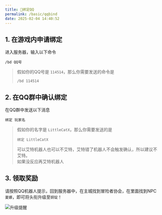 ```yaml
---
title: 🔖绑定QQ
permalink: /basic/qqbind
date: 2025-02-04 14:40:52
---
```


## 1. 在游戏内申请绑定

进入服务器，输入以下命令
```
/bd QQ号
```

> 假如你的QQ号是 `114514`，那么你需要发送的命令是
> ```
> /bd 114514
> ```

## 2. 在QQ群中确认绑定

在QQ群中发送以下消息
```
绑定 玩家名
```

> 假如你的名字是 `LittleCatX`，那么你需要发送的是
> ```
> 绑定 LittleCatX
> ```
> 可以艾特机器人也可以不艾特，艾特错了机器人不会触发确认，所以建议不艾特。  
> 如果没反应再艾特机器人

## 3. 领取奖励

请按照QQ机器人提示，回到服务器中，在主城找到冒险者协会，在里面找到NPC`夏娜`，即可将头衔升级至`铜锭`！

![升级提醒](https://pic1.imgdb.cn/item/67a1b754d0e0a243d4fbc4dd.png)
